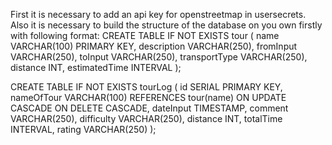 First it is necessary to add an api key for openstreetmap in usersecrets.
Also it is necessary to build the structure of the database on you own firstly with following format:
CREATE TABLE IF NOT EXISTS tour (
name VARCHAR(100) PRIMARY KEY,
description VARCHAR(250),
fromInput VARCHAR(250),
toInput VARCHAR(250),
transportType VARCHAR(250),
distance INT,
estimatedTime INTERVAL
);

CREATE TABLE IF NOT EXISTS tourLog (
id SERIAL PRIMARY KEY,
nameOfTour VARCHAR(100) REFERENCES tour(name) ON UPDATE CASCADE ON DELETE CASCADE,
dateInput TIMESTAMP,
comment VARCHAR(250),
difficulty VARCHAR(250),
distance INT,
totalTime INTERVAL,
rating VARCHAR(250)
);
